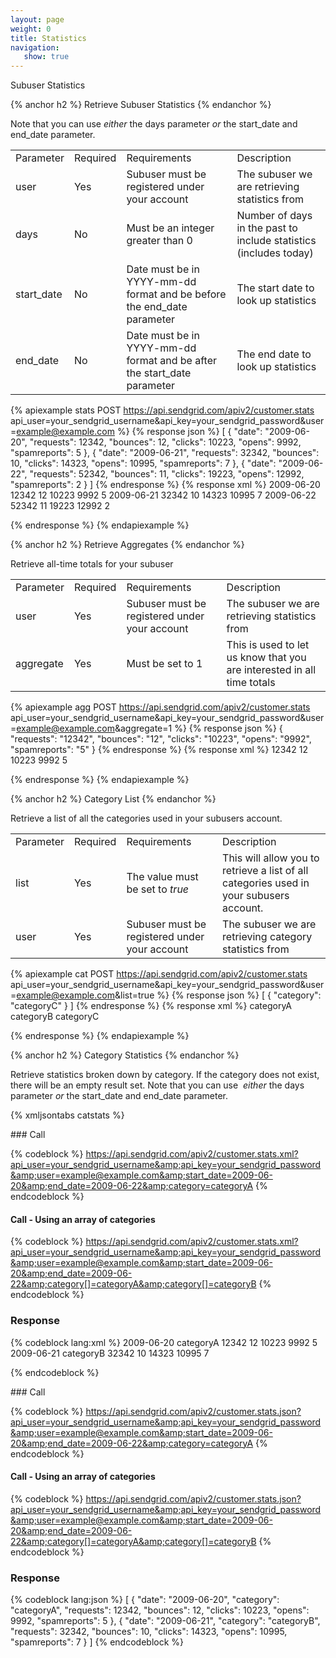```yaml
---
layout: page
weight: 0
title: Statistics
navigation:
   show: true
---
```


Subuser Statistics

{% anchor h2 %}
Retrieve Subuser Statistics 
{% endanchor %}

Note that you can use *either* the days parameter *or* the start_date and end_date parameter.

<table id="parameters-stats" class="table table-bordered table-striped">
   <tbody>
      <tr>
         <td>Parameter</td>
         <td>Required</td>
         <td>Requirements</td>
         <td>Description</td>
      </tr>
      <tr>
         <td>user</td>
         <td>Yes</td>
         <td>Subuser must be registered under your account</td>
         <td>The subuser we are retrieving statistics from</td>
      </tr>
      <tr>
         <td>days</td>
         <td>No</td>
         <td>Must be an integer greater than 0</td>
         <td>Number of days in the past to include statistics (includes today)</td>
      </tr>
      <tr>
         <td>start_date</td>
         <td>No</td>
         <td>Date must be in YYYY-mm-dd format and be before the end_date parameter</td>
         <td>The start date to look up statistics</td>
      </tr>
      <tr>
         <td>end_date</td>
         <td>No</td>
         <td>Date must be in YYYY-mm-dd format and be after the start_date parameter</td>
         <td>The end date to look up statistics</td>
      </tr>
   </tbody>
</table>


{% apiexample stats POST https://api.sendgrid.com/apiv2/customer.stats api_user=your_sendgrid_username&api_key=your_sendgrid_password&user=example@example.com %}
  {% response json %}
[
  {
    "date": "2009-06-20",
    "requests": 12342,
    "bounces": 12,
    "clicks": 10223,
    "opens": 9992,
    "spamreports": 5
  },
  {
    "date": "2009-06-21",
    "requests": 32342,
    "bounces": 10,
    "clicks": 14323,
    "opens": 10995,
    "spamreports": 7
  },
  {
    "date": "2009-06-22",
    "requests": 52342,
    "bounces": 11,
    "clicks": 19223,
    "opens": 12992,
    "spamreports": 2
  }
]
  {% endresponse %}
  {% response xml %}
<stats>
   <day>
      <date>2009-06-20</date>
      <requests>12342</requests>
      <bounces>12</bounces>
      <clicks>10223</clicks>
      <opens>9992</opens>
      <spamreports>5</spamreports>
   </day>
   <day>
      <date>2009-06-21</date>
      <requests>32342</requests>
      <bounces>10</bounces>
      <clicks>14323</clicks>
      <opens>10995</opens>
      <spamreports>7</spamreports>
   </day>
   <day>
      <date>2009-06-22</date>
      <requests>52342</requests>
      <bounces>11</bounces>
      <clicks>19223</clicks>
      <opens>12992</opens>
      <spamreports>2</spamreports>
   </day>
</stats>

  {% endresponse %}
{% endapiexample %}

{% anchor h2 %}
Retrieve Aggregates 
{% endanchor %}

Retrieve all-time totals for your subuser

<table id="parameters-agg" class="table table-bordered table-striped">
   <tbody>
      <tr>
         <td>Parameter</td>
         <td>Required</td>
         <td>Requirements</td>
         <td>Description</td>
      </tr>
      <tr>
         <td>user</td>
         <td>Yes</td>
         <td>Subuser must be registered under your account</td>
         <td>The subuser we are retrieving statistics from</td>
      </tr>
      <tr>
         <td>aggregate</td>
         <td>Yes</td>
         <td>Must be set to 1</td>
         <td>This is used to let us know that you are interested in all time totals</td>
      </tr>
   </tbody>
</table>


{% apiexample agg POST https://api.sendgrid.com/apiv2/customer.stats api_user=your_sendgrid_username&api_key=your_sendgrid_password&user=example@example.com&aggregate=1 %}
  {% response json %}
{
  "requests": "12342",
  "bounces": "12",
  "clicks": "10223",
  "opens": "9992",
  "spamreports": "5"
}
  {% endresponse %}
  {% response xml %}
<stats>
   <requests>12342</requests>
   <bounces>12</bounces>
   <clicks>10223</clicks>
   <opens>9992</opens>
   <spamreports>5</spamreports>
</stats>

  {% endresponse %}
{% endapiexample %}

{% anchor h2 %}
Category List 
{% endanchor %}

Retrieve a list of all the categories used in your subusers account.

<table id="parameters-cat" class="table table-bordered table-striped">
   <tbody>
      <tr>
         <td>Parameter</td>
         <td>Required</td>
         <td>Requirements</td>
         <td>Description</td>
      </tr>
      <tr>
         <td>list</td>
         <td>Yes</td>
         <td>
            The value must be set to
            <em>true</em>
         </td>
         <td>This will allow you to retrieve a list of all categories used in your subusers account.</td>
      </tr>
      <tr>
         <td>user</td>
         <td>Yes</td>
         <td>Subuser must be registered under your account</td>
         <td>The subuser we are retrieving category statistics from</td>
      </tr>
   </tbody>
</table>


{% apiexample cat POST https://api.sendgrid.com/apiv2/customer.stats api_user=your_sendgrid_username&api_key=your_sendgrid_password&user=example@example.com&list=true %}
  {% response json %}
[
  {
    "category": "categoryC"
  }
]
  {% endresponse %}
  {% response xml %}
<categories>
   <category>categoryA</category>
   <category>categoryB</category>
   <category>categoryC</category>
</categories>

  {% endresponse %}
{% endapiexample %}

{% anchor h2 %}
Category Statistics 
{% endanchor %}

Retrieve statistics broken down by category. If the category does not exist, there will be an empty result set. Note that you can use  *either* the days parameter *or* the start_date and end_date parameter.



{% xmljsontabs catstats %}

<div class="tab-content">
<div class="tab-pane" id="catstats-xml">
### Call

{% codeblock %}
https://api.sendgrid.com/apiv2/customer.stats.xml?api_user=your_sendgrid_username&amp;api_key=your_sendgrid_password&amp;user=example@example.com&amp;start_date=2009-06-20&amp;end_date=2009-06-22&amp;category=categoryA
{% endcodeblock %}
    <h4>Call - Using an array of categories</h4>
    {% codeblock %}
https://api.sendgrid.com/apiv2/customer.stats.xml?api_user=your_sendgrid_username&amp;api_key=your_sendgrid_password&amp;user=example@example.com&amp;start_date=2009-06-20&amp;end_date=2009-06-22&amp;category[]=categoryA&amp;category[]=categoryB
{% endcodeblock %}

### Response

{% codeblock lang:xml %}
<stats>
   <day>
      <date>2009-06-20</date>
      <category>categoryA</category>
      <requests>12342</requests>
      <bounces>12</bounces>
      <clicks>10223</clicks>
      <opens>9992</opens>
      <spamreports>5</spamreports>
   </day>
   <day>
      <date>2009-06-21</date>
      <category>categoryB</category>
      <requests>32342</requests>
      <bounces>10</bounces>
      <clicks>14323</clicks>
      <opens>10995</opens>
      <spamreports>7</spamreports>
   </day>
</stats>

{% endcodeblock %}

</div>
<div class="tab-pane active" id="catstats-json">
### Call

{% codeblock %}
https://api.sendgrid.com/apiv2/customer.stats.json?api_user=your_sendgrid_username&amp;api_key=your_sendgrid_password&amp;user=example@example.com&amp;start_date=2009-06-20&amp;end_date=2009-06-22&amp;category=categoryA
{% endcodeblock %}
    <h4>Call - Using an array of categories</h4>
    {% codeblock %}
https://api.sendgrid.com/apiv2/customer.stats.json?api_user=your_sendgrid_username&amp;api_key=your_sendgrid_password&amp;user=example@example.com&amp;start_date=2009-06-20&amp;end_date=2009-06-22&amp;category[]=categoryA&amp;category[]=categoryB
{% endcodeblock %}

### Response

{% codeblock lang:json %}
[
  {
    "date": "2009-06-20",
    "category": "categoryA",
    "requests": 12342,
    "bounces": 12,
    "clicks": 10223,
    "opens": 9992,
    "spamreports": 5
  },
  {
    "date": "2009-06-21",
    "category": "categoryB",
    "requests": 32342,
    "bounces": 10,
    "clicks": 14323,
    "opens": 10995,
    "spamreports": 7
  }
]
{% endcodeblock %}

</div>
